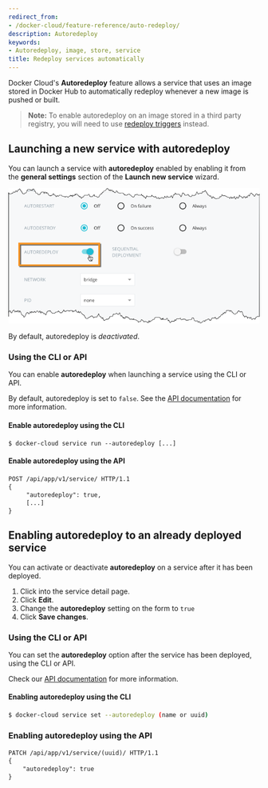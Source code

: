 ```yaml
---
redirect_from:
- /docker-cloud/feature-reference/auto-redeploy/
description: Autoredeploy
keywords:
- Autoredeploy, image, store, service
title: Redeploy services automatically
---
```


Docker Cloud's **Autoredeploy** feature allows a service that uses an image
stored in Docker Hub to automatically redeploy whenever a new image is pushed or
built.

> **Note:** To enable autoredeploy on an image stored in a third party registry,
> you will need to use [redeploy triggers](triggers.md) instead.


## Launching a new service with autoredeploy

You can launch a service with **autoredeploy** enabled by enabling it from the **general settings** section of the **Launch new service** wizard.

![](images/service-wizard-autoredeploy.png)

By default, autoredeploy is *deactivated*.

### Using the CLI or API

You can enable **autoredeploy** when launching a service using the CLI or API.

By default, autoredeploy is set to `false`. See the [API documentation](/apidocs/docker-cloud.md) for more information.

#### Enable autoredeploy using the CLI

```
$ docker-cloud service run --autoredeploy [...]
```

#### Enable autoredeploy using the API

```
POST /api/app/v1/service/ HTTP/1.1
{
	 "autoredeploy": true,
	 [...]
}
```

## Enabling autoredeploy to an already deployed service

You can activate or deactivate **autoredeploy** on a service after it has been deployed.

1. Click into the service detail page.
2. Click **Edit**.
3. Change the **autoredeploy** setting on the form to `true`
4. Click **Save changes**.


### Using the CLI or API

You can set the **autoredeploy** option after the service has been deployed,
using the CLI or API.

Check our [API documentation](/apidocs/docker-cloud.md) for more information.


#### Enabling autoredeploy using the CLI

```bash
$ docker-cloud service set --autoredeploy (name or uuid)
```

### Enabling autoredeploy using the API

```
PATCH /api/app/v1/service/(uuid)/ HTTP/1.1
{
	"autoredeploy": true
}
```
